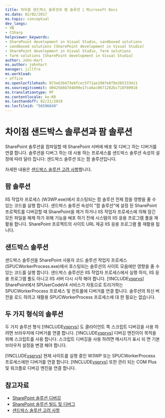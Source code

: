 ```yaml
---
title: 차이점 샌드박스 솔루션과 팜 솔루션 | Microsoft Docs
ms.date: 02/02/2017
ms.topic: conceptual
dev_langs:
- VB
- CSharp
helpviewer_keywords:
- SharePoint development in Visual Studio, sandboxed solutions
- sandboxed solutions [SharePoint development in Visual Studio]
- SharePoint development in Visual Studio, farm solutions
- farm solutions [SharePoint development in Visual Studio]
author: John-Hart
ms.author: johnhart
manager: jillfra
ms.workload:
- office
ms.openlocfilehash: 073e62b473ebfcec5f71ae1907e8f9e385333411
ms.sourcegitcommit: d0425b6b7d4b99e17ca6ac0671282bc718f80910
ms.translationtype: MT
ms.contentlocale: ko-KR
ms.lasthandoff: 02/21/2019
ms.locfileid: "56596649"
---
```

# <a name="differences-between-sandboxed-and-farm-solutions"></a>차이점 샌드박스 솔루션과 팜 솔루션
  SharePoint 솔루션을 컴파일할 때 SharePoint 서버에 배포 및 디버그 하는 디버거를 연결 합니다. 솔루션을 디버그 하는 데 사용 하는 프로세스를 샌드박스 솔루션 속성의 설정에 따라 달라 집니다: 샌드박스 솔루션 또는 팜 솔루션입니다.

 자세한 내용은 [샌드박스 솔루션 고려 사항](../sharepoint/sandboxed-solution-considerations.md)합니다.

## <a name="farm-solutions"></a>팜 솔루션
 IIS 작업자 프로세스 (W3WP.exe)에서 호스팅되는 팜 솔루션 전체 팜을 영향을 줄 수 있는 코드를 실행 합니다. 샌드박스 솔루션 속성이 "팜 솔루션"에 설정 된 SharePoint 프로젝트를 디버깅할 때 SharePoint을 제거 하거나 IIS 작업자 프로세스에 의해 잠긴 모든 파일을 해제 하기 위해 기능을 배포 하기 전에 시스템의 IIS 응용 프로그램 풀을 재활용 합니다. SharePoint 프로젝트의 사이트 URL 제공 IIS 응용 프로그램 풀 재활용 됩니다.

## <a name="sandboxed-solutions"></a>샌드박스 솔루션
 샌드박스 솔루션을 SharePoint 사용자 코드 솔루션 작업자 프로세스 (SPUCWorkerProcess.exe)에서 호스팅되는 솔루션의 사이트 모음에만 영향을 줄 수 있는 코드를 실행 합니다. 샌드박스 솔루션은 IIS 작업자 프로세스에서 실행 하지, IIS 응용 프로그램 풀도 아니고 IIS 서버 다시 시작 해야 합니다. [!INCLUDE[vsprvs](../sharepoint/includes/vsprvs-md.md)] SharePoint에서 SPUserCodeV4 서비스가 자동으로 트리거하는 SPUCWorkerProcess 프로세스 및 컨트롤에 디버거를 연결 합니다. 솔루션의 최신 버전을 로드 하려고 재활용 SPUCWorkerProcess 프로세스에 대 한 필요는 없습니다.

## <a name="either-type-of-solution"></a>두 가지 형식의 솔루션
 두 가지 솔루션 형식 [!INCLUDE[vsprvs](../sharepoint/includes/vsprvs-md.md)] 도 클라이언트 쪽 스크립트 디버깅을 사용 하려면 브라우저에 디버거를 연결 합니다. [!INCLUDE[vsprvs](../sharepoint/includes/vsprvs-md.md)] 디버깅 엔진이이 목적을 위해 스크립트를 사용 합니다. 스크립트 디버깅을 사용 하려면 메시지가 표시 되 면 기본 브라우저 설정을 변경 해야 합니다.

 [!INCLUDE[vsprvs](../sharepoint/includes/vsprvs-md.md)] 현재 사이트를 실행 중인 W3WP 또는 SPUCWorkerProcess 프로세스에만 디버거를 연결 합니다. [!INCLUDE[vsprvs](../sharepoint/includes/vsprvs-md.md)] 또한 관리 되는 COM Plus 및 워크플로 디버깅 엔진을 연결 합니다.

## <a name="see-also"></a>참고자료
- [SharePoint 솔루션 디버깅](../sharepoint/debugging-sharepoint-solutions.md)
- [SharePoint 솔루션 빌드 및 디버그](../sharepoint/building-and-debugging-sharepoint-solutions.md)
- [샌드박스 솔루션 고려 사항](../sharepoint/sandboxed-solution-considerations.md)
